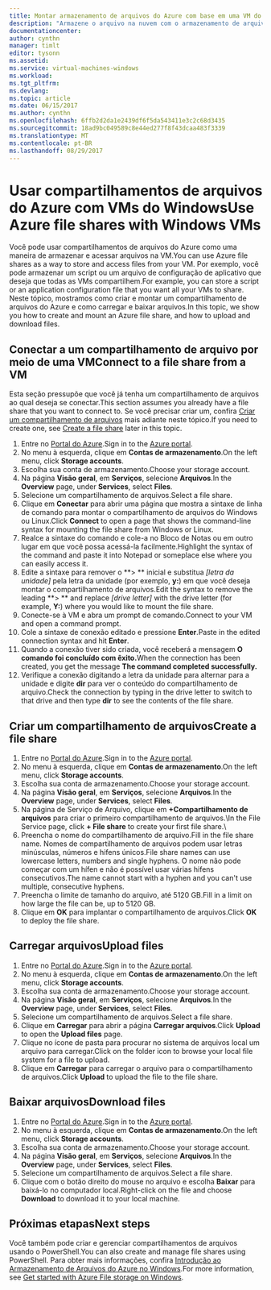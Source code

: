 ```yaml
---
title: Montar armazenamento de arquivos do Azure com base em uma VM do Windows Azure | Microsoft Docs
description: "Armazene o arquivo na nuvem com o armazenamento de arquivos do Azure e monte o compartilhamento de arquivos de nuvem de uma VM (máquina virtual) do Azure."
documentationcenter: 
author: cynthn
manager: timlt
editor: tysonn
ms.assetid: 
ms.service: virtual-machines-windows
ms.workload: 
ms.tgt_pltfrm: 
ms.devlang: 
ms.topic: article
ms.date: 06/15/2017
ms.author: cynthn
ms.openlocfilehash: 6ffb2d2da1e2439df6f5da543411e3c2c68d3435
ms.sourcegitcommit: 18ad9bc049589c8e44ed277f8f43dcaa483f3339
ms.translationtype: MT
ms.contentlocale: pt-BR
ms.lasthandoff: 08/29/2017
---
```

# <a name="use-azure-file-shares-with-windows-vms"></a><span data-ttu-id="a6856-103">Usar compartilhamentos de arquivos do Azure com VMs do Windows</span><span class="sxs-lookup"><span data-stu-id="a6856-103">Use Azure file shares with Windows VMs</span></span> 

<span data-ttu-id="a6856-104">Você pode usar compartilhamentos de arquivos do Azure como uma maneira de armazenar e acessar arquivos na VM.</span><span class="sxs-lookup"><span data-stu-id="a6856-104">You can use Azure file shares as a way to store and access files from your VM.</span></span> <span data-ttu-id="a6856-105">Por exemplo, você pode armazenar um script ou um arquivo de configuração de aplicativo que deseja que todas as VMs compartilhem.</span><span class="sxs-lookup"><span data-stu-id="a6856-105">For example, you can store a script or an application configuration file that you want all your VMs to share.</span></span> <span data-ttu-id="a6856-106">Neste tópico, mostramos como criar e montar um compartilhamento de arquivos do Azure e como carregar e baixar arquivos.</span><span class="sxs-lookup"><span data-stu-id="a6856-106">In this topic, we show you how to create and mount an Azure file share, and how to upload and download files.</span></span>

## <a name="connect-to-a-file-share-from-a-vm"></a><span data-ttu-id="a6856-107">Conectar a um compartilhamento de arquivo por meio de uma VM</span><span class="sxs-lookup"><span data-stu-id="a6856-107">Connect to a file share from a VM</span></span>

<span data-ttu-id="a6856-108">Esta seção pressupõe que você já tenha um compartilhamento de arquivos ao qual deseja se conectar.</span><span class="sxs-lookup"><span data-stu-id="a6856-108">This section assumes you already have a file share that you want to connect to.</span></span> <span data-ttu-id="a6856-109">Se você precisar criar um, confira [Criar um compartilhamento de arquivos](#create-a-file-share) mais adiante neste tópico.</span><span class="sxs-lookup"><span data-stu-id="a6856-109">If you need to create one, see [Create a file share](#create-a-file-share) later in this topic.</span></span>

1. <span data-ttu-id="a6856-110">Entre no [Portal do Azure](https://portal.azure.com).</span><span class="sxs-lookup"><span data-stu-id="a6856-110">Sign in to the [Azure portal](https://portal.azure.com).</span></span>
2. <span data-ttu-id="a6856-111">No menu à esquerda, clique em **Contas de armazenamento**.</span><span class="sxs-lookup"><span data-stu-id="a6856-111">On the left menu, click **Storage accounts**.</span></span>
3. <span data-ttu-id="a6856-112">Escolha sua conta de armazenamento.</span><span class="sxs-lookup"><span data-stu-id="a6856-112">Choose your storage account.</span></span>
4. <span data-ttu-id="a6856-113">Na página **Visão geral**, em **Serviços**, selecione **Arquivos**.</span><span class="sxs-lookup"><span data-stu-id="a6856-113">In the **Overview** page, under **Services**, select **Files**.</span></span>
5. <span data-ttu-id="a6856-114">Selecione um compartilhamento de arquivos.</span><span class="sxs-lookup"><span data-stu-id="a6856-114">Select a file share.</span></span>
6. <span data-ttu-id="a6856-115">Clique em **Conectar** para abrir uma página que mostra a sintaxe de linha de comando para montar o compartilhamento de arquivos do Windows ou Linux.</span><span class="sxs-lookup"><span data-stu-id="a6856-115">Click **Connect** to open a page that shows the command-line syntax for mounting the file share from Windows or Linux.</span></span>
7. <span data-ttu-id="a6856-116">Realce a sintaxe do comando e cole-a no Bloco de Notas ou em outro lugar em que você possa acessá-la facilmente.</span><span class="sxs-lookup"><span data-stu-id="a6856-116">Highlight the syntax of the command and paste it into Notepad or someplace else where you can easily access it.</span></span> 
8. <span data-ttu-id="a6856-117">Edite a sintaxe para remover o **> ** inicial e substitua *[letra da unidade]* pela letra da unidade (por exemplo, **y:**) em que você deseja montar o compartilhamento de arquivos.</span><span class="sxs-lookup"><span data-stu-id="a6856-117">Edit the syntax to remove the leading **> ** and replace *[drive letter]* with the drive letter (for example, **Y:**) where you would like to mount the file share.</span></span>
8. <span data-ttu-id="a6856-118">Conecte-se à VM e abra um prompt de comando.</span><span class="sxs-lookup"><span data-stu-id="a6856-118">Connect to your VM and open a command prompt.</span></span>
9. <span data-ttu-id="a6856-119">Cole a sintaxe de conexão editado e pressione **Enter**.</span><span class="sxs-lookup"><span data-stu-id="a6856-119">Paste in the edited connection syntax and hit **Enter**.</span></span>
10. <span data-ttu-id="a6856-120">Quando a conexão tiver sido criada, você receberá a mensagem **O comando foi concluído com êxito.**</span><span class="sxs-lookup"><span data-stu-id="a6856-120">When the connection has been created, you get the message **The command completed successfully.**</span></span>
11. <span data-ttu-id="a6856-121">Verifique a conexão digitando a letra da unidade para alternar para a unidade e digite **dir** para ver o conteúdo do compartilhamento de arquivo.</span><span class="sxs-lookup"><span data-stu-id="a6856-121">Check the connection by typing in the drive letter to switch to that drive and then type **dir** to see the contents of the file share.</span></span>



## <a name="create-a-file-share"></a><span data-ttu-id="a6856-122">Criar um compartilhamento de arquivos</span><span class="sxs-lookup"><span data-stu-id="a6856-122">Create a file share</span></span> 
1. <span data-ttu-id="a6856-123">Entre no [Portal do Azure](https://portal.azure.com).</span><span class="sxs-lookup"><span data-stu-id="a6856-123">Sign in to the [Azure portal](https://portal.azure.com).</span></span>
2. <span data-ttu-id="a6856-124">No menu à esquerda, clique em **Contas de armazenamento**.</span><span class="sxs-lookup"><span data-stu-id="a6856-124">On the left menu, click **Storage accounts**.</span></span>
3. <span data-ttu-id="a6856-125">Escolha sua conta de armazenamento.</span><span class="sxs-lookup"><span data-stu-id="a6856-125">Choose your storage account.</span></span>
4. <span data-ttu-id="a6856-126">Na página **Visão geral**, em **Serviços**, selecione **Arquivos**.</span><span class="sxs-lookup"><span data-stu-id="a6856-126">In the **Overview** page, under **Services**, select **Files**.</span></span>
5. <span data-ttu-id="a6856-127">Na página de Serviço de Arquivo, clique em **+Compartilhamento de arquivos** para criar o primeiro compartilhamento de arquivos.\\</span><span class="sxs-lookup"><span data-stu-id="a6856-127">In the File Service page, click **+ File share** to create your first file share.\\</span></span>
6. <span data-ttu-id="a6856-128">Preencha o nome do compartilhamento de arquivo.</span><span class="sxs-lookup"><span data-stu-id="a6856-128">Fill in the file share name.</span></span> <span data-ttu-id="a6856-129">Nomes de compartilhamento de arquivos podem usar letras minúsculas, números e hifens únicos.</span><span class="sxs-lookup"><span data-stu-id="a6856-129">File share names can use lowercase letters, numbers and single hyphens.</span></span> <span data-ttu-id="a6856-130">O nome não pode começar com um hífen e não é possível usar várias hifens consecutivos.</span><span class="sxs-lookup"><span data-stu-id="a6856-130">The name cannot start with a hyphen and you can't use multiple, consecutive hyphens.</span></span> 
7. <span data-ttu-id="a6856-131">Preencha o limite de tamanho do arquivo, até 5120 GB.</span><span class="sxs-lookup"><span data-stu-id="a6856-131">Fill in a limit on how large the file can be, up to 5120 GB.</span></span>
8. <span data-ttu-id="a6856-132">Clique em **OK** para implantar o compartilhamento de arquivos.</span><span class="sxs-lookup"><span data-stu-id="a6856-132">Click **OK** to deploy the file share.</span></span>
   
## <a name="upload-files"></a><span data-ttu-id="a6856-133">Carregar arquivos</span><span class="sxs-lookup"><span data-stu-id="a6856-133">Upload files</span></span>
1. <span data-ttu-id="a6856-134">Entre no [Portal do Azure](https://portal.azure.com).</span><span class="sxs-lookup"><span data-stu-id="a6856-134">Sign in to the [Azure portal](https://portal.azure.com).</span></span>
2. <span data-ttu-id="a6856-135">No menu à esquerda, clique em **Contas de armazenamento**.</span><span class="sxs-lookup"><span data-stu-id="a6856-135">On the left menu, click **Storage accounts**.</span></span>
3. <span data-ttu-id="a6856-136">Escolha sua conta de armazenamento.</span><span class="sxs-lookup"><span data-stu-id="a6856-136">Choose your storage account.</span></span>
4. <span data-ttu-id="a6856-137">Na página **Visão geral**, em **Serviços**, selecione **Arquivos**.</span><span class="sxs-lookup"><span data-stu-id="a6856-137">In the **Overview** page, under **Services**, select **Files**.</span></span>
5. <span data-ttu-id="a6856-138">Selecione um compartilhamento de arquivos.</span><span class="sxs-lookup"><span data-stu-id="a6856-138">Select a file share.</span></span>
6. <span data-ttu-id="a6856-139">Clique em **Carregar** para abrir a página **Carregar arquivos**.</span><span class="sxs-lookup"><span data-stu-id="a6856-139">Click **Upload** to open the **Upload files** page.</span></span>
7. <span data-ttu-id="a6856-140">Clique no ícone de pasta para procurar no sistema de arquivos local um arquivo para carregar.</span><span class="sxs-lookup"><span data-stu-id="a6856-140">Click on the folder icon to browse your local file system for a file to upload.</span></span>   
8. <span data-ttu-id="a6856-141">Clique em **Carregar** para carregar o arquivo para o compartilhamento de arquivos.</span><span class="sxs-lookup"><span data-stu-id="a6856-141">Click **Upload** to upload the file to the file share.</span></span>

## <a name="download-files"></a><span data-ttu-id="a6856-142">Baixar arquivos</span><span class="sxs-lookup"><span data-stu-id="a6856-142">Download files</span></span>
1. <span data-ttu-id="a6856-143">Entre no [Portal do Azure](https://portal.azure.com).</span><span class="sxs-lookup"><span data-stu-id="a6856-143">Sign in to the [Azure portal](https://portal.azure.com).</span></span>
2. <span data-ttu-id="a6856-144">No menu à esquerda, clique em **Contas de armazenamento**.</span><span class="sxs-lookup"><span data-stu-id="a6856-144">On the left menu, click **Storage accounts**.</span></span>
3. <span data-ttu-id="a6856-145">Escolha sua conta de armazenamento.</span><span class="sxs-lookup"><span data-stu-id="a6856-145">Choose your storage account.</span></span>
4. <span data-ttu-id="a6856-146">Na página **Visão geral**, em **Serviços**, selecione **Arquivos**.</span><span class="sxs-lookup"><span data-stu-id="a6856-146">In the **Overview** page, under **Services**, select **Files**.</span></span>
5. <span data-ttu-id="a6856-147">Selecione um compartilhamento de arquivos.</span><span class="sxs-lookup"><span data-stu-id="a6856-147">Select a file share.</span></span>
6. <span data-ttu-id="a6856-148">Clique com o botão direito do mouse no arquivo e escolha **Baixar** para baixá-lo no computador local.</span><span class="sxs-lookup"><span data-stu-id="a6856-148">Right-click on the file and choose **Download** to download it to your local machine.</span></span>
   

## <a name="next-steps"></a><span data-ttu-id="a6856-149">Próximas etapas</span><span class="sxs-lookup"><span data-stu-id="a6856-149">Next steps</span></span>

<span data-ttu-id="a6856-150">Você também pode criar e gerenciar compartilhamentos de arquivos usando o PowerShell.</span><span class="sxs-lookup"><span data-stu-id="a6856-150">You can also create and manage file shares using PowerShell.</span></span> <span data-ttu-id="a6856-151">Para obter mais informações, confira [Introdução ao Armazenamento de Arquivos do Azure no Windows](../../storage/files/storage-dotnet-how-to-use-files.md).</span><span class="sxs-lookup"><span data-stu-id="a6856-151">For more information, see [Get started with Azure File storage on Windows](../../storage/files/storage-dotnet-how-to-use-files.md).</span></span>
